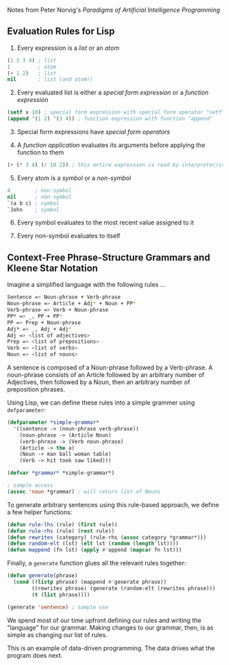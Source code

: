 Notes from Peter Norvig's *Paradigms of Artificial Intelligence Programming*

## Evaluation Rules for Lisp

1. Every expression is a *list* or an *atom*

```lisp
(1 2 3 4) ; list
1         ; atom
(+ 1 2)   ; list
nil       ; list (and atom!)
```
2. Every evaluated list is either a *special form expression* or a *function expression*

```lisp
(setf x 10) ; special form expression with special form operator "setf"
(append '(1 2) '(3 4)) ; function expression with function "append"
```
3. Special form expressions have *special form operators*

4. A *function application* evaluates its arguments before applying the function to them

```lisp
(+ (* 3 4) (/ 10 2)) ; this entire expression is read by interpreter/compiler before any evaluation happens
```
5. Every atom is a *symbol* or a *non-symbol*

```lisp
4        ; non-symbol
nil      ; non-symbol
`(a b c) ; symbol
`John    ; symbol
```
6. Every symbol evaluates to the most recent value assigned to it

7. Every non-symbol evaluates to itself

## Context-Free Phrase-Structure Grammars and Kleene Star Notation

Imagine a simplified language with the following rules ...

```bash
Sentence => Noun-phrase + Verb-phrase
Noun-phrase => Article + Adj* + Noun + PP*
Verb-phrase => Verb + Noun-phrase
PP* => _, PP + PP*
PP => Prep + Noun-phrase
Adj* => _, Adj + Adj*
Adj => <list of adjectives>
Prep => <list of prepositions>
Verb => <list of verbs>
Noun => <list of nouns>
```

A sentence is composed of a Noun-phrase followed by a Verb-phrase.
A noun-phrase consists of an Article followed by an arbitrary number of Adjectives, then followed by a Noun, then an arbitrary number of preposition phrases.

Using Lisp, we can define these rules into a simple grammer using `defparameter`:

```lisp
(defparameter *simple-grammar*
  '((sentence -> (noun-phrase verb-phrase))
    (noun-phrase -> (Article Noun)
    (verb-phrase -> (Verb noun-phrase)
    (Article -> the a)
    (Noun -> man ball woman table)
    (Verb -> hit took saw liked)))

(defvar *grammar* *simple-grammar*)

; sample access
(assoc 'noun *grammar) ; will return list of Nouns
```

To generate arbitrary sentences using this rule-based approach, we define a few helper functions:
```lisp
(defun rule-lhs (rule) (first rule))
(defun rule-rhs (rule) (rest rule))
(defun rewrites (category) (rule-rhs (assoc category *grammar*)))
(defun random-elt (lst) (elt lst (random (length lst))))
(defun mappend (fn lst) (apply #'append (mapcar fn lst)))
```

Finally, a `generate` function glues all the relevant rules together:
```lisp
(defun generate(phrase)
  (cond ((listp phrase) (mappend #'generate phrase))
        ((rewrites phrase) (generate (random-elt (rewrites phrase)))
        (t (list phrase))))

(generate 'sentence) ; sample use
```

We spend most of our time upfront defining our rules and writing the "language" for our grammar. Making changes to our grammar, then, is as simple as changing our list of rules.

This is an example of data-driven programming. The data drives what the program does next.
